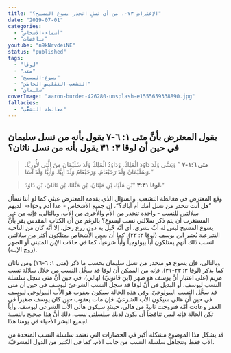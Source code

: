 ```yaml
---
title: "الإعتراض ٠٧٣، من أي نسلٍ انحدر يسوع المسيح؟"
date: "2019-07-01"
categories:
  - "أسماء-الأشخاص"
  - "تناقضات"
youtube: "n9kNrvdeiNE"
status: "published"
tags:
  - "لوقا"
  - "متى"
  - "يسوع-المسيح"
  - "التشعب-التقليص-الخاطئ"
  - "سليمان"
coverImage: "aaron-burden-426280-unsplash-e1555659338890.jpg"
fallacies:
  - "مغالطة التشعُّب"
---
```


## **يقول المعترض بأنَّ متى ١: ٦\-٧ يقول بأنه من نسل سليمان في حين أن لوقا ٣: ٣١ يقول بأنه من نسل ناثان؟**

> **متى ١:٦-٧** ” وَيَسَّى وَلَدَ دَاوُدَ الْمَلِكَ. وَدَاوُدُ الْمَلِكُ وَلَدَ سُلَيْمَانَ مِنَ الَّتِي لأُورِيَّا. وَسُلَيْمَانُ وَلَدَ رَحَبْعَامَ. وَرَحَبْعَامُ وَلَدَ أَبِيَّا. وَأَبِيَّا وَلَدَ آسَا.“

> **لوقا ٣:٣١** ”بْنِ مَلَيَا، بْنِ مَيْنَانَ، بْنِ مَتَّاثَا، بْنِ نَاثَانَ، بْنِ دَاوُدَ،“

وقع المعترض في مغالطة التشعب. والسؤال الذي يقدمه المعترض عبثي كما لو أننا نسأل ”هل أنت تنحدر من نسل أمك أم أباك؟“، إن جميع الأشخاص - عدا آدم وحوّاء\-  لديهم سلالتين للنسب - واحدة تنحدر من الأم والأُخرى من الأب. وبالتالي، فإنه من غير المستغرب أن يتم ذكر سلالتي نسب ليسوع؟ بالرغم من أن الكتاب المقدس يقر بأنَّ يسوع المسيح ليس له أبٌ بشري، أي أنَّه حُبِل به دون زرع رجل، إلا أنَّه كان من الناحية الشرعية يُعتبر ابن يوسف (لوقا ٣: ٢٣). كما أن بعض الأشخاص يمتلكون أكثر من سلالتين لنسب ذلك أنهم يمتلكون أباً بيولوجياً وأباً شرعياً، كما في حالات الإبن المتبنى أو الصهر (زوج الإبنة).

وبالتالي، فإن يسوع هو منحدر من نسل سليمان بحسب ما ذكر (متى ١: ٦\-١٦) ومن ناثان كما يذكر (لوقا ٣: ٢٣\-٣١). فإنه من الممكن أن لوقا قد سجَّل النسب من خلال سلالة نسب مريم (على اعتبار أنَّ يوسف هو صهر (ابن قانونيّ) لهالي)، في حين أنَّ متى سجل سلسلة النسب ليوسف. أو البديل في أنَّ لوقا قد سجل النسب الشرعيّ ليوسف في حين أن متى قد سجَّل النسب البيولوجيّ. وفي هذه الحالة سيكون يعقوب هو الأب البيولوجي ليوسف في حين أن هالي سيكون الأب الشرعيّ. فإن مات يعقوب حين كان يوسف صغيراً في العمر وعادت أمَّه فتزوجت ثانيةً من هالي، حينئذٍ سيكون هالي الأب الشرعي ليوسف. وأياً تكن الحالة فإنه ليس تناقضاً أن يكون لديك سلسلتي نسب، ذلك أنَّ هذا صحيح بالنسبة لجميع البشر الأحياء في يومنا هذا.

قد يشكل هذا الموضوع مشكلة أكبر في الحضارات التي تعتمد سلسلة النسب المنحدة من الأب فقط وتتجاهل سلسلة النسب من جانب الأم، كما في الكثير من الدول المشرقيّة.
